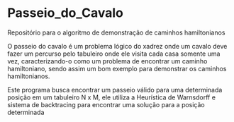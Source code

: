 # Passeio_do_Cavalo
Repositório para o algoritmo de demonstração de caminhos hamiltonianos

O passeio do cavalo é um problema lógico do xadrez onde um cavalo deve fazer um percurso pelo tabuleiro onde ele visita cada casa somente uma vez, caracterizando-o como um problema de encontrar um caminho hamiltoniano, sendo assim um bom exemplo para demonstrar os caminhos hamiltonianos.

Este programa busca encontrar um passeio válido para uma determinada posição em um tabuleiro N x M, ele utiliza a Heurística de Warnsdorff e sistema de backtracing para encontrar uma solução para a posição determinada
